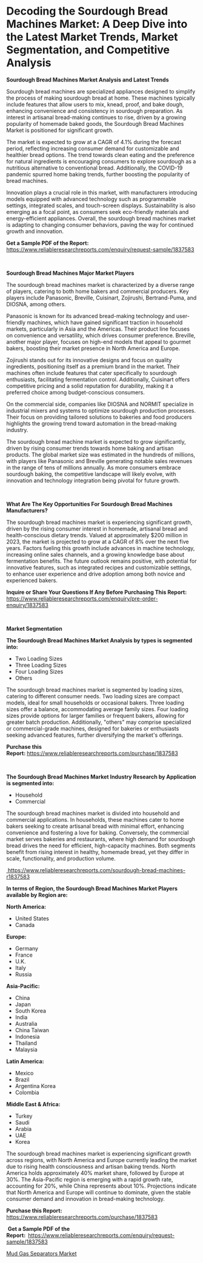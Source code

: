 <p><h1>Decoding the Sourdough Bread Machines Market: A Deep Dive into the Latest Market Trends, Market Segmentation, and Competitive Analysis</h1></p><p><strong>Sourdough Bread Machines Market Analysis and Latest Trends</strong></p>
<p><p>Sourdough bread machines are specialized appliances designed to simplify the process of making sourdough bread at home. These machines typically include features that allow users to mix, knead, proof, and bake dough, enhancing convenience and consistency in sourdough preparation. As interest in artisanal bread-making continues to rise, driven by a growing popularity of homemade baked goods, the Sourdough Bread Machines Market is positioned for significant growth.</p><p>The market is expected to grow at a CAGR of 4.1% during the forecast period, reflecting increasing consumer demand for customizable and healthier bread options. The trend towards clean eating and the preference for natural ingredients is encouraging consumers to explore sourdough as a nutritious alternative to conventional bread. Additionally, the COVID-19 pandemic spurred home baking trends, further boosting the popularity of bread machines.</p><p>Innovation plays a crucial role in this market, with manufacturers introducing models equipped with advanced technology such as programmable settings, integrated scales, and touch-screen displays. Sustainability is also emerging as a focal point, as consumers seek eco-friendly materials and energy-efficient appliances. Overall, the sourdough bread machines market is adapting to changing consumer behaviors, paving the way for continued growth and innovation.</p></p>
<p><strong>Get a Sample PDF of the Report:&nbsp;</strong> <a href="https://www.reliableresearchreports.com/enquiry/request-sample/1837583?utm_campaign=3581&utm_medium=2&utm_source=Github&utm_content=ia&utm_term=11042025&utm_id=sourdough-bread-machines">https://www.reliableresearchreports.com/enquiry/request-sample/1837583</a></p>
<p>&nbsp;</p>
<p><strong>Sourdough Bread Machines Major Market Players</strong></p>
<p><p>The sourdough bread machines market is characterized by a diverse range of players, catering to both home bakers and commercial producers. Key players include Panasonic, Breville, Cuisinart, Zojirushi, Bertrand-Puma, and DIOSNA, among others. </p><p>Panasonic is known for its advanced bread-making technology and user-friendly machines, which have gained significant traction in household markets, particularly in Asia and the Americas. Their product line focuses on convenience and versatility, which drives consumer preference. Breville, another major player, focuses on high-end models that appeal to gourmet bakers, boosting their market presence in North America and Europe.</p><p>Zojirushi stands out for its innovative designs and focus on quality ingredients, positioning itself as a premium brand in the market. Their machines often include features that cater specifically to sourdough enthusiasts, facilitating fermentation control. Additionally, Cuisinart offers competitive pricing and a solid reputation for durability, making it a preferred choice among budget-conscious consumers.</p><p>On the commercial side, companies like DIOSNA and NORMIT specialize in industrial mixers and systems to optimize sourdough production processes. Their focus on providing tailored solutions to bakeries and food producers highlights the growing trend toward automation in the bread-making industry.</p><p>The sourdough bread machine market is expected to grow significantly, driven by rising consumer trends towards home baking and artisan products. The global market size was estimated in the hundreds of millions, with players like Panasonic and Breville generating notable sales revenues in the range of tens of millions annually. As more consumers embrace sourdough baking, the competitive landscape will likely evolve, with innovation and technology integration being pivotal for future growth.</p></p>
<p>&nbsp;</p>
<p><strong>What Are The Key Opportunities For Sourdough Bread Machines Manufacturers?</strong></p>
<p><p>The sourdough bread machines market is experiencing significant growth, driven by the rising consumer interest in homemade, artisanal bread and health-conscious dietary trends. Valued at approximately $200 million in 2023, the market is projected to grow at a CAGR of 8% over the next five years. Factors fueling this growth include advances in machine technology, increasing online sales channels, and a growing knowledge base about fermentation benefits. The future outlook remains positive, with potential for innovative features, such as integrated recipes and customizable settings, to enhance user experience and drive adoption among both novice and experienced bakers.</p></p>
<p><strong>Inquire or Share Your Questions If Any Before Purchasing This Report:</strong> <a href="https://www.reliableresearchreports.com/enquiry/pre-order-enquiry/1837583?utm_campaign=3581&utm_medium=2&utm_source=Github&utm_content=ia&utm_term=11042025&utm_id=sourdough-bread-machines">https://www.reliableresearchreports.com/enquiry/pre-order-enquiry/1837583</a></p>
<p>&nbsp;</p>
<p><strong>Market Segmentation</strong></p>
<p><strong>The Sourdough Bread Machines Market Analysis by types is segmented into:</strong></p>
<p><ul><li>Two Loading Sizes</li><li>Three Loading Sizes</li><li>Four Loading Sizes</li><li>Others</li></ul></p>
<p><p>The sourdough bread machines market is segmented by loading sizes, catering to different consumer needs. Two loading sizes are compact models, ideal for small households or occasional bakers. Three loading sizes offer a balance, accommodating average family sizes. Four loading sizes provide options for larger families or frequent bakers, allowing for greater batch production. Additionally, "others" may comprise specialized or commercial-grade machines, designed for bakeries or enthusiasts seeking advanced features, further diversifying the market's offerings.</p></p>
<p><strong>Purchase this Report:&nbsp;</strong><a href="https://www.reliableresearchreports.com/purchase/1837583?utm_campaign=3581&utm_medium=2&utm_source=Github&utm_content=ia&utm_term=11042025&utm_id=sourdough-bread-machines">https://www.reliableresearchreports.com/purchase/1837583</a></p>
<p>&nbsp;</p>
<p><strong>The Sourdough Bread Machines Market Industry Research by Application is segmented into:</strong></p>
<p><ul><li>Household</li><li>Commercial</li></ul></p>
<p><p>The sourdough bread machines market is divided into household and commercial applications. In households, these machines cater to home bakers seeking to create artisanal bread with minimal effort, enhancing convenience and fostering a love for baking. Conversely, the commercial market serves bakeries and restaurants, where high demand for sourdough bread drives the need for efficient, high-capacity machines. Both segments benefit from rising interest in healthy, homemade bread, yet they differ in scale, functionality, and production volume.</p></p>
<p><a href="https://www.reliableresearchreports.com/sourdough-bread-machines-r1837583?utm_campaign=3581&utm_medium=2&utm_source=Github&utm_content=ia&utm_term=11042025&utm_id=sourdough-bread-machines">&nbsp;https://www.reliableresearchreports.com/sourdough-bread-machines-r1837583</a></p>
<p><strong>In terms of Region, the Sourdough Bread Machines Market Players available by Region are:</strong></p>
<p>
    <p> <strong> North America: </strong>
        <ul>
            <li>United States</li>
            <li>Canada</li>
        </ul>
        </p> 
    <p> <strong> Europe: </strong>
        <ul>
            <li>Germany</li>
            <li>France</li>
            <li>U.K.</li>
            <li>Italy</li>
            <li>Russia</li>
        </ul>
        </p> 
    <p> <strong> Asia-Pacific: </strong>
        <ul>
            <li>China</li>
            <li>Japan</li>
            <li>South Korea</li>
            <li>India</li>
            <li>Australia</li>
            <li>China Taiwan</li>
            <li>Indonesia</li>
            <li>Thailand</li>
            <li>Malaysia</li>
        </ul>
        </p> 
    <p> <strong> Latin America: </strong>
        <ul>
            <li>Mexico</li>
            <li>Brazil</li>
            <li>Argentina Korea</li>
            <li>Colombia</li>
        </ul>
        </p> 
    <p> <strong> Middle East & Africa: </strong>
        <ul>
            <li>Turkey</li>
            <li>Saudi</li>
            <li>Arabia</li>
            <li>UAE</li>
            <li>Korea</li>
        </ul>
    </p>
    </p>
<p><p>The sourdough bread machines market is experiencing significant growth across regions, with North America and Europe currently leading the market due to rising health consciousness and artisan baking trends. North America holds approximately 40% market share, followed by Europe at 30%. The Asia-Pacific region is emerging with a rapid growth rate, accounting for 20%, while China represents about 10%. Projections indicate that North America and Europe will continue to dominate, given the stable consumer demand and innovation in bread-making technology.</p></p>
<p><strong>Purchase this Report: </strong><a href="https://www.reliableresearchreports.com/purchase/1837583?utm_campaign=3581&utm_medium=2&utm_source=Github&utm_content=ia&utm_term=11042025&utm_id=sourdough-bread-machines">https://www.reliableresearchreports.com/purchase/1837583</a></p>
<p>&nbsp;<strong>Get a Sample PDF of the Report:&nbsp;&nbsp;</strong><a href="https://www.reliableresearchreports.com/enquiry/request-sample/1837583?utm_campaign=3581&utm_medium=2&utm_source=Github&utm_content=ia&utm_term=11042025&utm_id=sourdough-bread-machines">https://www.reliableresearchreports.com/enquiry/request-sample/1837583</a></p>
<p><strong></strong></p>
<p><p><a href="https://github.com/jerhoskinson197676/Market-Research-Report-List-1/blob/main/mud-gas-separators-market.md?utm_campaign=3581&utm_medium=2&utm_source=Github&utm_content=ia&utm_term=11042025&utm_id=sourdough-bread-machines">Mud Gas Separators Market</a></p></p>